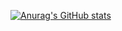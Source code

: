 [![Anurag's GitHub stats](https://github-readme-stats.vercel.app/api?username=pikonha&show_icons=true&theme=synthwave)](https://github.com/anuraghazra/github-readme-stats)
